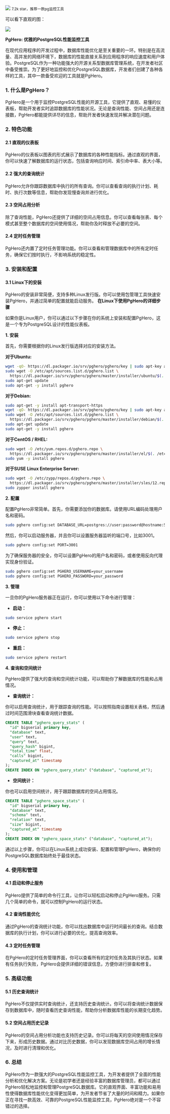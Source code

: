 <img src="/assets/image/231008-pg监控-1.png" style="max-width: 70%; height: auto;">
<small>7.2k star，推荐一款pg监控工具</small>


可以看下直观的图：

![](/assets/image/231008-pg监控-1.png)


**PgHero: 优雅的PostgreSQL性能监控工具**

在现代应用程序的开发过程中，数据库性能优化是至关重要的一环。特别是在高流量、高并发的网络环境下，数据库的性能直接关系到应用程序的响应速度和用户体验。PostgreSQL作为一种功能强大的开源关系型数据库管理系统，在开发者社区中备受推崇。为了更好地监控和优化PostgreSQL数据库，开发者们创建了各种各样的工具，其中一款备受欢迎的工具就是PgHero。

### 1. **什么是PgHero？**

PgHero是一个用于监控PostgreSQL性能的开源工具，它提供了直观、易懂的仪表板，帮助开发者实时追踪数据库的性能状况。无论是查询性能、空间占用还是连接数，PgHero都能提供详尽的信息，帮助开发者快速发现并解决潜在问题。

### 2. **特色功能**

#### 2.1 **直观的仪表板**

PgHero的仪表板以图表的形式展示了数据库的各种性能指标。通过直观的界面，你可以快速了解数据库的运行状态，包括查询响应时间、索引命中率、表大小等。

#### 2.2 **强大的查询统计**

PgHero允许你跟踪数据库中执行的所有查询。你可以查看查询的执行计划、耗时、执行次数等信息，帮助你发现慢查询并进行优化。

#### 2.3 **空间占用分析**

除了查询性能，PgHero还提供了详细的空间占用信息。你可以查看每张表、每个模式甚至整个数据库的空间使用情况，帮助你及时释放不必要的空间。

#### 2.4 **定时任务管理**

PgHero还内置了定时任务管理功能。你可以查看和管理数据库中的所有定时任务，确保它们按时执行，不影响系统的稳定性。

### 3. **安装和配置**

#### 3.1 **Linux下的安装**

PgHero的安装非常简便，支持多种Linux发行版。你可以使用包管理工具快速安装PgHero，并通过简单的配置就能启动服务。
**在Linux下使用PgHero的详细步骤**

如果你是Linux用户，你可以通过以下步骤在你的系统上安装和配置PgHero，这是一个专为PostgreSQL设计的性能仪表板。

**1. 安装**

首先，你需要根据你的Linux发行版选择对应的安装方法。

**对于Ubuntu:**

```bash
wget -qO- https://dl.packager.io/srv/pghero/pghero/key | sudo apt-key add -
sudo wget -O /etc/apt/sources.list.d/pghero.list \
  https://dl.packager.io/srv/pghero/pghero/master/installer/ubuntu/$(. /etc/os-release && echo $VERSION_ID).repo
sudo apt-get update
sudo apt-get -y install pghero
```

**对于Debian:**

```bash
sudo apt-get -y install apt-transport-https
wget -qO- https://dl.packager.io/srv/pghero/pghero/key | sudo apt-key add -
sudo wget -O /etc/apt/sources.list.d/pghero.list \
  https://dl.packager.io/srv/pghero/pghero/master/installer/debian/$(. /etc/os-release && echo $VERSION_ID).repo
sudo apt-get update
sudo apt-get -y install pghero
```

**对于CentOS / RHEL:**

```bash
sudo wget -O /etc/yum.repos.d/pghero.repo \
  https://dl.packager.io/srv/pghero/pghero/master/installer/el/$(. /etc/os-release && echo $VERSION_ID).repo
sudo yum -y install pghero
```

**对于SUSE Linux Enterprise Server:**

```bash
sudo wget -O /etc/zypp/repos.d/pghero.repo \
  https://dl.packager.io/srv/pghero/pghero/master/installer/sles/12.repo
sudo zypper install pghero
```

**2. 配置**

配置PgHero非常简单。首先，你需要添加你的数据库。请使用URL编码处理用户名和密码。

```bash
sudo pghero config:set DATABASE_URL=postgres://user:password@hostname:5432/dbname
```

然后，你可以启动服务器，并且你可以设置服务器监听的端口号，比如3001。

```bash
sudo pghero config:set PORT=3001
```

为了确保服务器的安全，你可以设置PgHero的用户名和密码，或者使用反向代理实现身份验证。

```bash
sudo pghero config:set PGHERO_USERNAME=your_username
sudo pghero config:set PGHERO_PASSWORD=your_password
```

**3. 管理**

一旦你的PgHero服务器正在运行，你可以使用以下命令进行管理：

- **启动：**

```bash
sudo service pghero start
```

- **停止：**

```bash
sudo service pghero stop
```

- **重启：**

```bash
sudo service pghero restart
```

**4. 查询和空间统计**

PgHero提供了强大的查询和空间统计功能，可以帮助你了解数据库的性能和占用情况。

- **查询统计：**

你可以启用查询统计，用于跟踪查询的性能。可以按照指南设置相关表格，然后通过时间范围滑块查看查询统计数据。

```sql
CREATE TABLE "pghero_query_stats" (
  "id" bigserial primary key,
  "database" text,
  "user" text,
  "query" text,
  "query_hash" bigint,
  "total_time" float,
  "calls" bigint,
  "captured_at" timestamp
);
CREATE INDEX ON "pghero_query_stats" ("database", "captured_at");
```

- **空间统计：**

你也可以启用空间统计，用于跟踪数据库的空间占用情况。

```sql
CREATE TABLE "pghero_space_stats" (
  "id" bigserial primary key,
  "database" text,
  "schema" text,
  "relation" text,
  "size" bigint,
  "captured_at" timestamp
);
CREATE INDEX ON "pghero_space_stats" ("database", "captured_at");
```

通过以上步骤，你可以在Linux系统上成功安装、配置和管理PgHero，确保你的PostgreSQL数据库始终处于最佳状态。

### 4. **使用和管理**

#### 4.1 **启动和停止服务**

PgHero提供了简单的命令行工具，让你可以轻松启动和停止PgHero服务。只需几个简单的命令，就可以控制PgHero的运行状态。

#### 4.2 **查询性能优化**

通过PgHero的查询统计功能，你可以找出数据库中运行时间最长的查询。结合数据库的执行计划，你可以进行必要的优化，提高查询效率。

#### 4.3 **定时任务管理**

在PgHero的定时任务管理界面，你可以查看所有的定时任务及其执行状态。如果有任务执行失败，PgHero会提供详细的错误信息，方便你进行排查和修复。

### 5. **高级功能**

#### 5.1 **历史查询统计**

PgHero不仅提供实时查询统计，还支持历史查询统计。你可以将查询统计数据保存到数据库中，随时查看历史查询性能，帮助你分析数据库性能的长期变化趋势。

#### 5.2 **空间占用历史记录**

PgHero的空间占用分析功能也支持历史记录。你可以将每天的空间使用情况保存下来，形成历史数据。通过对比历史数据，你可以发现数据库空间占用的增长情况，及时进行清理和优化。

### 6. **总结**

PgHero作为一款强大的PostgreSQL性能监控工具，为开发者提供了全面的性能分析和优化解决方案。无论是初学者还是经验丰富的数据库管理员，都可以通过PgHero轻松地监控和管理PostgreSQL数据库。它的直观界面、丰富功能和易用性使得数据库性能优化变得更加简单，为开发者节省了大量的时间和精力。如果你正在寻找一款高效、可靠的PostgreSQL性能监控工具，PgHero绝对是一个不容错过的选择。